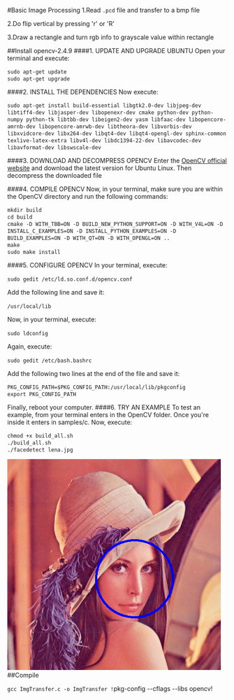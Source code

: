 #Basic Image Processing
1.Read `.pcd` file and transfer to a bmp file

2.Do flip vertical by pressing 'r' or 'R' 

3.Draw a rectangle and turn rgb info to grayscale value within rectangle

##Install opencv-2.4.9
####1. UPDATE AND UPGRADE UBUNTU
Open your terminal and execute:
```
sudo apt-get update
sudo apt-get upgrade
```
####2. INSTALL THE DEPENDENCIES
Now execute:
```
sudo apt-get install build-essential libgtk2.0-dev libjpeg-dev libtiff4-dev libjasper-dev libopenexr-dev cmake python-dev python-numpy python-tk libtbb-dev libeigen2-dev yasm libfaac-dev libopencore-amrnb-dev libopencore-amrwb-dev libtheora-dev libvorbis-dev libxvidcore-dev libx264-dev libqt4-dev libqt4-opengl-dev sphinx-common texlive-latex-extra libv4l-dev libdc1394-22-dev libavcodec-dev libavformat-dev libswscale-dev
```
####3. DOWNLOAD AND DECOMPRESS OPENCV
Enter the [OpenCV official website](http://opencv.org/) and download the latest version for Ubuntu Linux. Then decompress the downloaded file

####4. COMPILE OPENCV
Now, in your terminal, make sure you are within the OpenCV directory and run the following commands:
```
mkdir build
cd build 
cmake -D WITH_TBB=ON -D BUILD_NEW_PYTHON_SUPPORT=ON -D WITH_V4L=ON -D INSTALL_C_EXAMPLES=ON -D INSTALL_PYTHON_EXAMPLES=ON -D BUILD_EXAMPLES=ON -D WITH_QT=ON -D WITH_OPENGL=ON .. 
make
sudo make install 
```
####5. CONFIGURE OPENCV
In your terminal, execute:

`sudo gedit /etc/ld.so.conf.d/opencv.conf`

Add the following line and save it:

`/usr/local/lib`

Now, in your terminal, execute:

`sudo ldconfig`

Again, execute:

`sudo gedit /etc/bash.bashrc`

Add the following two lines at the end of the file and save it:
```
PKG_CONFIG_PATH=$PKG_CONFIG_PATH:/usr/local/lib/pkgconfig
export PKG_CONFIG_PATH
```
Finally, reboot your computer.
####6. TRY AN EXAMPLE
To test an example, from your terminal enters in the OpenCV folder. Once you're inside it enters in samples/c.
Now, execute:
```
chmod +x build_all.sh
./build_all.sh
./facedetect lena.jpg 
```
![lena](https://github.com/louis7340/BasicImgTransfer/blob/master/images/lenaopencv.png)
##Compile

`gcc ImgTransfer.c -o ImgTransfer !`pkg-config --cflags --libs opencv!` `
	


